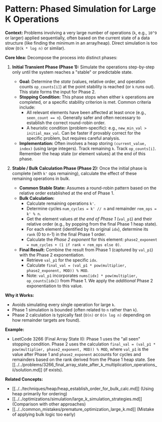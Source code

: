 # Pattern: Phased Simulation for Large K Operations

**Context:** Problems involving a very large number of operations (`k`, e.g., `10^9` or larger) applied sequentially, often based on the current state of a data structure (like finding the minimum in an array/heap). Direct simulation is too slow (`O(k * log n)` or similar).

**Core Idea:** Decompose the process into distinct phases:

1.  **Initial Transient Phase (Phase 1):** Simulate the operations step-by-step only until the system reaches a "stable" or predictable state.
    *   **Goal:** Determine the *state* (values, relative order, and operation counts `op_counts[i]`) at the point stability is reached (or `k` runs out). This state forms the input for Phase 2.
    *   **Stopping Condition:** This phase stops when either `k` operations are completed, or a specific stability criterion is met. Common criteria include:
        *   All relevant elements have been affected at least once (e.g., `seen_count == n`). Generally safer and often necessary to establish the correct round-robin order.
        *   A heuristic condition (problem-specific): e.g., `new_min_val > initial_max_val`. Can be faster if provably correct for the specific problem, but requires careful analysis.
    *   **Implementation:** Often involves a heap storing `(current_value, index)` (using large integers). Track remaining `k`. Track `op_counts[i]`. Remember the heap state (or element values) at the end of this phase.

2.  **Stable / Bulk Calculation Phase (Phase 2):** Once the initial phase is complete (with `k'` ops remaining), calculate the effect of these remaining operations in bulk.
    *   **Common Stable State:** Assumes a round-robin pattern based on the relative order established at the end of Phase 1.
    *   **Bulk Calculation:**
        *   Calculate remaining operations `k'`.
        *   Determine cycles `num_cycles = k' // n` and remainder `rem_ops = k' % n`.
        *   Get the element values *at the end of Phase 1* (`val_p1`) and their relative order (e.g., by popping from the final Phase 1 heap state).
        *   For each element (identified by its original `idx`), determine its `rank` (0 to n-1) in the final Phase 1 order.
        *   Calculate the *Phase 2 exponent* for this element: `phase2_exponent = num_cycles + (1 if rank < rem_ops else 0)`.
    *   **Final Result:** Combine the result from Phase 1 (captured by `val_p1`) with the Phase 2 exponentiation.
        *   Retrieve `val_p1` for the specific `idx`.
        *   Calculate `final_val = (val_p1 * pow(multiplier, phase2_exponent, MOD)) % MOD`.
        *   Note: `val_p1` incorporates `nums[idx] * pow(multiplier, op_counts[idx])` from Phase 1. We apply the *additional* Phase 2 exponentiation to this value.

**Why it Works:**
*   Avoids simulating every single operation for large `k`.
*   Phase 1 simulation is bounded (often related to `n` rather than `k`).
*   Phase 2 calculation is typically fast (`O(n)` or `O(n log n)` depending on how remainder targets are found).

**Example:**
*   LeetCode 3266 (Final Array State II): Phase 1 uses the "all seen" stopping condition. Phase 2 uses the calculation `final_val = (val_p1 * pow(multiplier, phase2_exponent, MOD)) % MOD`, where `val_p1` is the value after Phase 1 and `phase2_exponent` accounts for cycles and remainders based on the rank derived from the Phase 1 heap state. See [[../../problems/3266_final_array_state_after_k_multiplication_operations_ii/solution.md]] (if exists).

**Related Concepts:**
*   [[../../techniques/heap/heap_establish_order_for_bulk_calc.md]] (Using heap primarily for ordering)
*   [[../../optimizations/simulation/large_k_simulation_strategies.md]] (Comparison with other approaches)
*   [[../../common_mistakes/premature_optimization_large_k.md]] (Mistake of applying bulk logic too early) 
